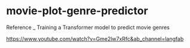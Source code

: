 # movie-plot-genre-predictor

Reference _ 
Training a Transformer model to predict movie genres

https://www.youtube.com/watch?v=Gme2lw7xRfc&ab_channel=langfab
